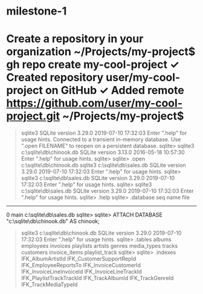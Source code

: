 # milestone-1
# Create a repository in your organization ~/Projects/my-project$ gh repo create my-cool-project ✓ Created repository user/my-cool-project on GitHub ✓ Added remote https://github.com/user/my-cool-project.git ~/Projects/my-project$
>sqlite3
SQLite version 3.29.0 2019-07-10 17:32:03
Enter ".help" for usage hints.
Connected to a transient in-memory database.
Use ".open FILENAME" to reopen on a persistent database.
sqlite>
>sqlite3 c:\sqlite\db\chinook.db
SQLite version 3.13.0 2016-05-18 10:57:30
Enter ".help" for usage hints.
sqlite>
sqlite> .open c:\sqlite\db\chinook.db
>sqlite3 c:\sqlite\db\sales.db
SQLite version 3.29.0 2019-07-10 17:32:03
Enter ".help" for usage hints.
sqlite>
>sqlite3 c:\sqlite\db\sales.db
SQLite version 3.29.0 2019-07-10 17:32:03
Enter ".help" for usage hints.
sqlite>
>sqlite3 c:\sqlite\db\sales.db
SQLite version 3.29.0 2019-07-10 17:32:03
Enter ".help" for usage hints.
sqlite>
.help
sqlite> .database
seq  name             file
---  ---------------  --------------------------
0    main             c:\sqlite\db\sales.db
sqlite>
sqlite> ATTACH DATABASE "c:\sqlite\db\chinook.db" AS chinook;
>sqlite3 c:\sqlite\db\chinook.db
SQLite version 3.29.0 2019-07-10 17:32:03
Enter ".help" for usage hints.
sqlite> .tables
albums          employees       invoices        playlists
artists         genres          media_types     tracks
customers       invoice_items   playlist_track
sqlite>
sqlite> .indexes
IFK_AlbumArtistId
IFK_CustomerSupportRepId
IFK_EmployeeReportsTo
IFK_InvoiceCustomerId
IFK_InvoiceLineInvoiceId
IFK_InvoiceLineTrackId
IFK_PlaylistTrackTrackId
IFK_TrackAlbumId
IFK_TrackGenreId
IFK_TrackMediaTypeId
